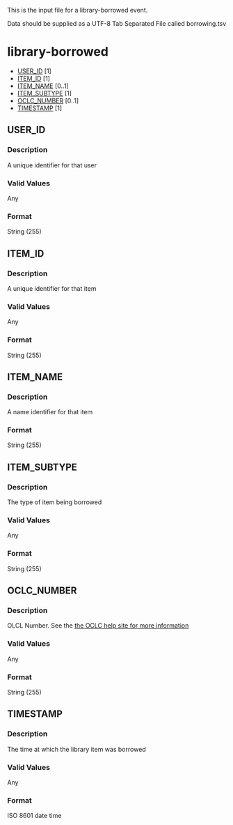 This is the input file for a library-borrowed event.

Data should be supplied as a UTF-8 Tab Separated File called borrowing.tsv

# library-borrowed

* [USER_ID](#user_id) [1]
* [ITEM_ID](#item_id) [1]
* [ITEM_NAME](#item_name) [0..1]
* [ITEM_SUBTYPE](#item_subtype) [1]
* [OCLC_NUMBER](#oclc_number) [0..1]
* [TIMESTAMP](#timestamp) [1]



## USER_ID 
### Description

A unique identifier for that user

### Valid Values
Any

### Format
String (255)

## ITEM_ID 
### Description

A unique identifier for that item

### Valid Values
Any

### Format
String (255)


## ITEM_NAME
### Description

A name identifier for that item

### Format
String (255)

## ITEM_SUBTYPE
### Description

The type of item being borrowed

### Valid Values
Any

### Format
String (255)


## OCLC_NUMBER
### Description

OLCL Number. See the [the OCLC help site for more information](https://help.oclc.org/Metadata_Services/WorldShare_Collection_Manager/Choose_your_Collection_Manager_workflow/Data_sync_collections/Prepare_your_data/035_field_and_OCLC_control_numbers)


### Valid Values
Any

### Format
String (255)


## TIMESTAMP 
### Description
The time at which the library item was borrowed

### Valid Values
Any

### Format
ISO 8601 date time












